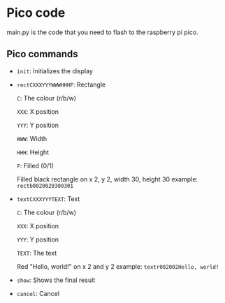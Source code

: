 # Pico code
main.py is the code that you need to flash to the raspberry pi pico.

## Pico commands
- `init`: Initializes the display
- `rectCXXXYYYWWWHHHF`: Rectangle

  `C`: The colour (r/b/w)
  
  `XXX`: X position
  
  `YYY`: Y position
  
  `WWW`: Width
  
  `HHH`: Height
  
  `F`: Filled (0/1)

  Filled black rectangle on x 2, y 2, width 30, height 30 example: `rectb0020020300301`
- `textCXXXYYYTEXT`: Text

  `C`: The colour (r/b/w)
  
  `XXX`: X position
  
  `YYY`: Y position
  
  `TEXT`: The text

  Red "Hello, world!" on x 2 and y 2 example: `textr002002Hello, world!`
- `show`: Shows the final result
- `cancel`: Cancel
